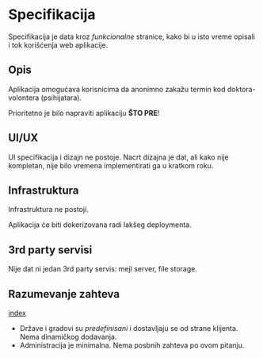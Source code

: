 # Specifikacija

Specifikacija je data kroz _funkcionalne_ stranice, kako bi u isto vreme opisali i tok korišćenja web aplikacije.

## Opis

Aplikacija omogućava korisnicima da anonimno zakažu termin kod doktora-volontera (psihijatara).

Prioritetno je bilo napraviti aplikaciju **ŠTO PRE**!

## UI/UX

UI specifikacija i dizajn ne postoje. Nacrt dizajna je dat, ali kako nije kompletan, nije bilo vremena implementirati ga u kratkom roku.

## Infrastruktura

Infrastruktura ne postoji.

Aplikacija će biti dokerizovana radi lakšeg deploymenta.

## 3rd party servisi

Nije dat ni jedan 3rd party servis: mejl server, file storage.

## Razumevanje zahteva

[index](index.md)

+ Države i gradovi su _predefinisani_ i dostavljaju se od strane klijenta. Nema dinamičkog dodavanja.
+ Administracija je minimalna. Nema posbnih zahteva po ovom pitanju.
